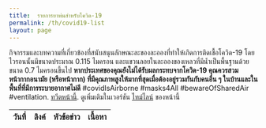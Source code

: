 ```yaml
---
title:  รายการยาพ่นสำหรับโควิด-19
permalink: /th/covid19-list
layout: page
---
```


<script
  src="https://code.jquery.com/jquery-3.6.0.min.js"
  integrity="sha256-/xUj+3OJU5yExlq6GSYGSHk7tPXikynS7ogEvDej/m4="
  crossorigin="anonymous"></script>
<script type="text/javascript" src="https://cdn.datatables.net/1.10.11/js/jquery.dataTables.min.js"></script>
<script type="text/javascript" src="https://cdn.datatables.net/fixedcolumns/3.2.1/js/dataTables.fixedColumns.min.js"></script>
<script src="https://unpkg.com/dayjs@1.8.21/dayjs.min.js"></script>
<link rel="stylesheet" type="text/css" href="https://cdn.datatables.net/1.10.25/css/jquery.dataTables.min.css">

กิจกรรมและบทความที่เกี่ยวข้องที่สนับสนุนลักษณะละของละอองที่ทำให้เกิดการติดเชื้อโควิด-19 โดยไวรอนนั้นมีขนาดประมาณ 0.115 ไมครอน และแขวนลอยในละอองของเหลวที่มีน้ำเป็นพื้นฐานด้วยขนาด 0.7 ไมครอนขึ้นไป **หากประเทศของคุณยังไม่ได้รับผลกระทบจากโควิด-19 คุณควรสวมหน้ากากอนามัย (หรือหน้ากาก) ที่มีคุณภาพสูงให้มากที่สุดเมื่อต้องอยู่รวมกันกับคนอื่น ๆ ในบ้านและในพื้นที่ที่มีการระบายอากาศไม่ดี** #covidIsAirborne #masks4All #bewareOfSharedAir #ventilation. <a href="https://twitter.com/intent/tweet?url=https%3A%2F%2Fits-airborne.org%2Fth%2Fcovid19-list&via=AerosolizedC19&text=%23COVIDisAirborne%20%23masks4All%20%23bewareOfSharedAir%20%23ventilation. See: " target="_blank">ทวีตหน้านี้</a>. ดูเพิ่มเติมในเวอร์ชัน [ไทม์ไลน์](covid19-timeline.html) ของหน้านี้

<script>
$(document).ready(function () {
    $.noConflict();

       $.getJSON("../media/aerosol-timeline.json", function(tl) {
            for(i=0;i < tl.events.length;i++){
                    var html='';
                    var dt = tl.events[i].start_date.year; 
                    var mt = tl.events[i].start_date.month;
                    var dy = tl.events[i].start_date.day;
                    if (mt > 0) {
                        dt = dt + "-" + mt;     
                        if (dy > 0) {
                            dt = dayjs(dt + "-" + dy).format('MMM D, YYYY');     
                        } else {
                            dt = dayjs(dt + "-1").format('MMM, YYYY');    
                        }
                    }

                    dt = dt.replaceAll("-undefined","");
                    html +='<td>' + dt +'</td>';
                    html +='<td><a href="' + tl.events[i].media.link +'">link</a></td>';
                    html +='<td>' + tl.events[i].text.headline +'</td>';
                    html +='<td>' + tl.events[i].text.text +'</td>';
                    $('#table_id tbody').append('<tr>'+html+'</tr>');
            }
            $('#table_id').DataTable();
       });
});
</script>

<table id="table_id" class="display">
    <thead>
        <tr>
          <th>วันที่</th>
          <th>ลิงค์</th> 
          <th>หัวข้อข่าว</th> 
          <th>เนื้อหา</th>
        </tr>
    </thead>
    <tbody>        
    </tbody>
</table>
